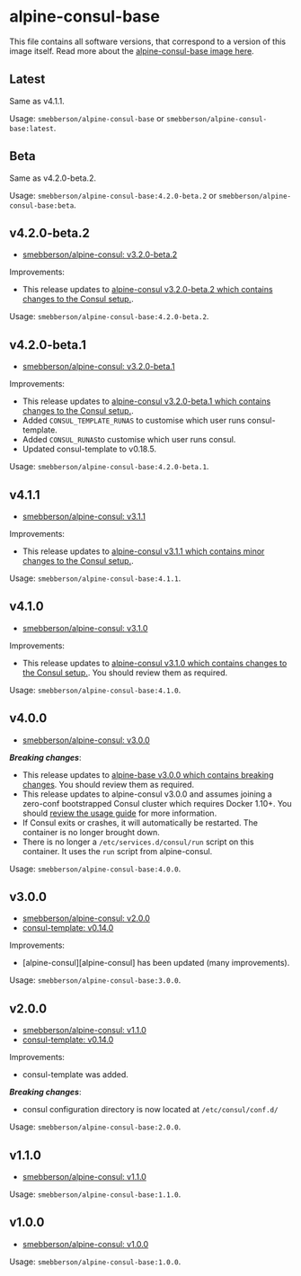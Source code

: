 # alpine-consul-base

This file contains all software versions, that correspond to a version of this image itself. Read more about the [alpine-consul-base image here][alpineconsulbase].

## Latest

Same as v4.1.1.

Usage: `smebberson/alpine-consul-base` or `smebberson/alpine-consul-base:latest`.

## Beta

Same as v4.2.0-beta.2.

Usage: `smebberson/alpine-consul-base:4.2.0-beta.2` or `smebberson/alpine-consul-base:beta`.

## v4.2.0-beta.2

- [smebberson/alpine-consul: v3.2.0-beta.2][alpineconsul320beta2]

Improvements:

- This release updates to [alpine-consul v3.2.0-beta.2 which contains changes to the Consul setup.](https://github.com/smebberson/docker-alpine/blob/master/alpine-consul/VERSIONS.md#v320-beta2).

Usage: `smebberson/alpine-consul-base:4.2.0-beta.2`.

## v4.2.0-beta.1

- [smebberson/alpine-consul: v3.2.0-beta.1][alpineconsul320beta1]

Improvements:

- This release updates to [alpine-consul v3.2.0-beta.1 which contains changes to the Consul setup.](https://github.com/smebberson/docker-alpine/blob/master/alpine-consul/VERSIONS.md#v320-beta1).
- Added `CONSUL_TEMPLATE_RUNAS` to customise which user runs consul-template.
- Added `CONSUL_RUNAS`to customise which user runs consul.
- Updated consul-template to v0.18.5.

Usage: `smebberson/alpine-consul-base:4.2.0-beta.1`.

## v4.1.1

- [smebberson/alpine-consul: v3.1.1][alpineconsul311]

Improvements:

- This release updates to [alpine-consul v3.1.1 which contains minor changes to the Consul setup.](https://github.com/smebberson/docker-alpine/blob/master/alpine-consul/VERSIONS.md#v311).

Usage: `smebberson/alpine-consul-base:4.1.1`.

## v4.1.0

- [smebberson/alpine-consul: v3.1.0][alpineconsul310]

Improvements:

- This release updates to [alpine-consul v3.1.0 which contains changes to the Consul setup.](https://github.com/smebberson/docker-alpine/blob/master/alpine-consul/VERSIONS.md#v310). You should review them as required.

Usage: `smebberson/alpine-consul-base:4.1.0`.

## v4.0.0

- [smebberson/alpine-consul: v3.0.0][alpineconsul300]

__*Breaking changes*__:

- This release updates to [alpine-base v3.0.0 which contains breaking changes](https://github.com/smebberson/docker-alpine/blob/master/alpine-base/VERSIONS.md#v300). You should review them as required.
- This release updates to alpine-consul v3.0.0 and assumes joining a zero-conf bootstrapped Consul cluster which requires Docker 1.10+. You should [review the usage guide](https://github.com/smebberson/docker-alpine/tree/master/alpine-consul#usage) for more information.
- If Consul exits or crashes, it will automatically be restarted. The container is no longer brought down.
- There is no longer a `/etc/services.d/consul/run` script on this container. It uses the `run` script from alpine-consul.

Usage: `smebberson/alpine-consul-base:4.0.0`.

## v3.0.0

- [smebberson/alpine-consul: v2.0.0][alpineconsul200]
- [consul-template: v0.14.0][consultemplate]

Improvements:

- [alpine-consul][alpine-consul] has been updated (many improvements).

Usage: `smebberson/alpine-consul-base:3.0.0`.

## v2.0.0

- [smebberson/alpine-consul: v1.1.0][alpineconsul110]
- [consul-template: v0.14.0][consultemplate]

Improvements:

- consul-template was added.

__*Breaking changes*__:

- consul configuration directory is now located at `/etc/consul/conf.d/`

Usage: `smebberson/alpine-consul-base:2.0.0`.

## v1.1.0

- [smebberson/alpine-consul: v1.1.0][alpineconsul110]

Usage: `smebberson/alpine-consul-base:1.1.0`.

## v1.0.0

- [smebberson/alpine-consul: v1.0.0][alpineconsul100]

Usage: `smebberson/alpine-consul-base:1.0.0`.

[alpineconsulbase]: https://github.com/smebberson/docker-alpine/tree/master/alpine-consul-base
[alpineconsul]: https://github.com/smebberson/docker-alpine/tree/master/alpine-consul
[alpineconsul320beta2]: https://github.com/smebberson/docker-alpine/tree/alpine-consul-v3.2.0-beta.2/alpine-consul
[alpineconsul320beta1]: https://github.com/smebberson/docker-alpine/tree/alpine-consul-v3.2.0-beta.1/alpine-consul
[alpineconsul311]: https://github.com/smebberson/docker-alpine/tree/alpine-consul-v3.1.1/alpine-consul
[alpineconsul310]: https://github.com/smebberson/docker-alpine/tree/alpine-consul-v3.1.0/alpine-consul
[alpineconsul300]: https://github.com/smebberson/docker-alpine/tree/alpine-consul-v3.0.0/alpine-consul
[alpineconsul200]: https://github.com/smebberson/docker-alpine/tree/alpine-consul-v2.0.0/alpine-consul
[alpineconsul110]: https://github.com/smebberson/docker-alpine/tree/alpine-consul-v1.1.0/alpine-consul
[alpineconsul100]: https://github.com/smebberson/docker-alpine/tree/alpine-consul-v1.0.0/alpine-consul
[consultemplate]: https://github.com/hashicorp/consul-template
